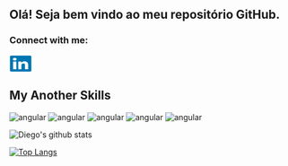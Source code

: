 ## Olá! Seja bem vindo ao meu repositório GitHub.

### Connect with me:

<a href="https://www.linkedin.com/in/ricardo-hatsugai-19259555/" target="_blank"><img align="center" alt="Ricardo-linkedin" height="30" width="40" src="https://raw.githubusercontent.com/devicons/devicon/master/icons/linkedin/linkedin-original.svg"></a>

## My Another Skills
<img src="https://cdn.icon-icons.com/icons2/2107/PNG/128/file_type_delphi_icon_130648.png" alt="angular" alt="40" height="40" style="max-width:100%;"></img>
<img src="https://cdn.icon-icons.com/icons2/1/PNG/128/social_html5_html_71.png" alt="angular" alt="40" height="40" style="max-width:100%;"></img>
<img src="https://cdn.icon-icons.com/icons2/2699/PNG/128/python_vertical_logo_icon_168039.png" alt="angular" alt="40" height="40" style="max-width:100%;"></img>
<img src="https://cdn.icon-icons.com/icons2/2415/PNG/128/c_plain_logo_icon_146610.png" alt="angular" alt="40" height="40" style="max-width:100%;"></img>
<img src="https://cdn.icon-icons.com/icons2/2148/PNG/128/c_icon_132529.png" alt="angular" alt="40" height="40" style="max-width:100%;"></img>

![Diego's github stats](https://github-readme-stats.vercel.app/api?username=ricardohatsugai&show_icons=true&count_private=true&theme=dark)

[![Top Langs](https://github-readme-stats.vercel.app/api/top-langs/?username=ricardohatsugai&layout=compact)](https://github.com/anuraghazra/github-readme-stats)


<!--*ricardohatsugai/ricardohatsugai** is a ✨ _special_ ✨ repository because its `README.md` (this file) appears on your GitHub profile.

Here are some ideas to get you started:

- 🔭 I’m currently working on ...
- 🌱 I’m currently learning ...
- 👯 I’m looking to collaborate on ...
- 🤔 I’m looking for help with ...
- 💬 Ask me about ...
- 📫 How to reach me: ...
- 😄 Pronouns: ...
- ⚡ Fun fact: ...
-->
